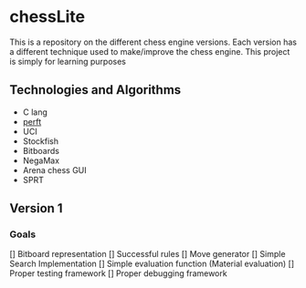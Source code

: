 # chessLite
This is a repository on the different chess engine versions. Each version has a different technique used to make/improve the chess engine. This project is simply for learning purposes

## Technologies and Algorithms
- C lang
- [perft](https://www.chessprogramming.org/Perft)
- UCI
- Stockfish
- Bitboards
- NegaMax
- Arena chess GUI
- SPRT

## Version 1
### Goals
[] Bitboard representation
[] Successful rules
[] Move generator
[] Simple Search Implementation
[] Simple evaluation function (Material evaluation)
[] Proper testing framework
[] Proper debugging framework
